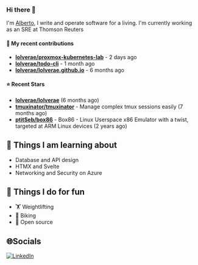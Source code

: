 ### Hi there 👋

I'm [Alberto](https://albertolvera.com), I write and operate software for a living. I'm currently working as an SRE at Thomson Reuters

#### 🚀 My recent contributions
- **[lolverae/proxmox-kubernetes-lab](https://github.com/lolverae/proxmox-kubernetes-lab)** - 2 days ago
- **[lolverae/todo-cli](https://github.com/lolverae/todo-cli)** - 1 month ago
- **[lolverae/lolverae.github.io](https://github.com/lolverae/lolverae.github.io)** - 6 months ago

#### ⭐ Recent Stars
- **[lolverae/lolverae](https://github.com/lolverae/lolverae)** (6 months ago)
- **[tmuxinator/tmuxinator](https://github.com/tmuxinator/tmuxinator)** - Manage complex tmux sessions easily (7 months ago)
- **[ptitSeb/box86](https://github.com/ptitSeb/box86)** - Box86 - Linux Userspace x86 Emulator with a twist, targeted at ARM Linux devices (2 years ago)

## 📖 Things I am learning about

- Database and API design
- HTMX and Svelte
- Networking and Security on Azure

## 💪 Things I do for fun

- 🏋 Weightlifting
- 🚴 Biking
- 🤼 Open source

## 🌐Socials
[![LinkedIn](https://img.shields.io/badge/LinkedIn-%230077B5.svg?logo=linkedin&logoColor=white)](https://www.linkedin.com/in/luis-alberto-olvera/)
